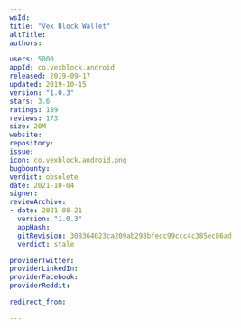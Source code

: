 ```yaml
---
wsId: 
title: "Vex Block Wallet"
altTitle: 
authors:

users: 5000
appId: co.vexblock.android
released: 2019-09-17
updated: 2019-10-15
version: "1.0.3"
stars: 3.6
ratings: 189
reviews: 173
size: 20M
website: 
repository: 
issue: 
icon: co.vexblock.android.png
bugbounty: 
verdict: obsolete
date: 2021-10-04
signer: 
reviewArchive:
- date: 2021-08-21
  version: "1.0.3"
  appHash: 
  gitRevision: 308364023ca209ab298bfedc99ccc4c385ec86ad
  verdict: stale

providerTwitter: 
providerLinkedIn: 
providerFacebook: 
providerReddit: 

redirect_from:

---
```



